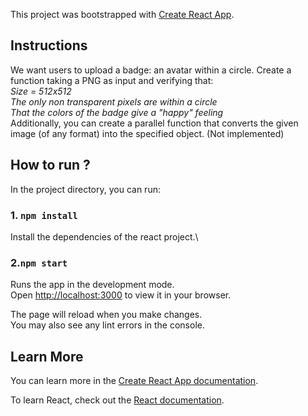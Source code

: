 This project was bootstrapped with [Create React App](https://github.com/facebook/create-react-app).

## Instructions

We want users to upload a badge: an avatar within a circle. Create a function taking a PNG as input and verifying that:\
*Size = 512x512*\
*The only non transparent pixels are within a circle*\
*That the colors of the badge give a "happy" feeling*\
Additionally, you can create a parallel function that converts the given image (of any format) into the specified object. (Not implemented)

## How to run ?

In the project directory, you can run:
### 1. `npm install`

Install the dependencies of the react project.\

### 2.`npm start`

Runs the app in the development mode.\
Open [http://localhost:3000](http://localhost:3000) to view it in your browser.

The page will reload when you make changes.\
You may also see any lint errors in the console.

## Learn More

You can learn more in the [Create React App documentation](https://facebook.github.io/create-react-app/docs/getting-started).

To learn React, check out the [React documentation](https://reactjs.org/).

